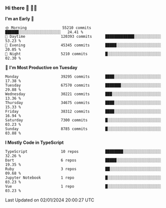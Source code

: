 ### Hi there 👋 🧑‍💻



<!--START_SECTION:waka-->
**I'm an Early 🐤** 

```text
🌞 Morning                55210 commits       ██████░░░░░░░░░░░░░░░░░░░   24.41 % 
🌆 Daytime                120393 commits      █████████████░░░░░░░░░░░░   53.23 % 
🌃 Evening                45345 commits       █████░░░░░░░░░░░░░░░░░░░░   20.05 % 
🌙 Night                  5210 commits        █░░░░░░░░░░░░░░░░░░░░░░░░   02.30 % 
```
📅 **I'm Most Productive on Tuesday** 

```text
Monday                   39295 commits       ████░░░░░░░░░░░░░░░░░░░░░   17.38 % 
Tuesday                  67570 commits       ███████░░░░░░░░░░░░░░░░░░   29.88 % 
Wednesday                30221 commits       ███░░░░░░░░░░░░░░░░░░░░░░   13.36 % 
Thursday                 34675 commits       ████░░░░░░░░░░░░░░░░░░░░░   15.33 % 
Friday                   38312 commits       ████░░░░░░░░░░░░░░░░░░░░░   16.94 % 
Saturday                 7300 commits        █░░░░░░░░░░░░░░░░░░░░░░░░   03.23 % 
Sunday                   8785 commits        █░░░░░░░░░░░░░░░░░░░░░░░░   03.88 % 
```


**I Mostly Code in TypeScript** 

```text
TypeScript               10 repos            ████████░░░░░░░░░░░░░░░░░   32.26 % 
Dart                     6 repos             █████░░░░░░░░░░░░░░░░░░░░   19.35 % 
Ruby                     3 repos             ██░░░░░░░░░░░░░░░░░░░░░░░   09.68 % 
Jupyter Notebook         1 repo              █░░░░░░░░░░░░░░░░░░░░░░░░   03.23 % 
Vue                      1 repo              █░░░░░░░░░░░░░░░░░░░░░░░░   03.23 % 
```




 Last Updated on 02/01/2024 20:00:27 UTC
<!--END_SECTION:waka-->


